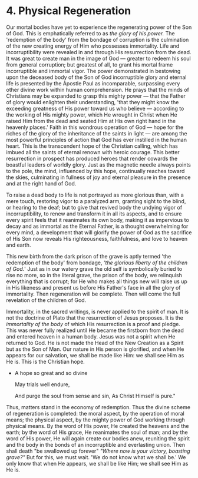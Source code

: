 # 4. Physical Regeneration

Our mortal bodies have yet to experience the regenerating power of the Son of God. This is emphatically referred to as *the glory of his power.* The 'redemption of the body' from the bondage of corruption is the culmination of the new creating energy of Him who possesses immortality. Life and incorruptibility were revealed in and through His resurrection from the dead. It was great to create man in the image of God — greater to redeem his soul from general corruption; but greatest of all, to grant his mortal frame incorruptible and immortal vigor. The power demonstrated in bestowing upon the deceased body of the Son of God incorruptible glory and eternal life is presented by the Apostle Paul as incomparable, surpassing every other divine work within human comprehension. He prays that the minds of Christians may be expanded to grasp this mighty power — that the Father of glory would enlighten their understanding, 'that they might know the exceeding greatness of His power toward us who believe — according to the working of His mighty power, which He wrought in Christ when He raised Him from the dead and seated Him at His own right hand in the heavenly places.' Faith in this wondrous operation of God — hope for the riches of the glory of the inheritance of the saints in light — are among the most powerful principles of action that God has ever instilled in the human heart. This is the transcendent hope of the Christian calling, which has imbued all the saints of eternal renown with heroic courage. This better resurrection in prospect has produced heroes that render cowards the boastful leaders of worldly glory. Just as the magnetic needle always points to the pole, the mind, influenced by this hope, continually reaches toward the skies, culminating in fullness of joy and eternal pleasure in the presence and at the right hand of God.

To raise a dead body to life is not portrayed as more glorious than, with a mere touch, restoring vigor to a paralyzed arm, granting sight to the blind, or hearing to the deaf; but to give that revived body the undying vigor of incorruptibility, to renew and transform it in all its aspects, and to ensure every spirit feels that it reanimates its own body, making it as impervious to decay and as immortal as the Eternal Father, is a thought overwhelming for every mind, a development that will glorify the power of God as the sacrifice of His Son now reveals His righteousness, faithfulness, and love to heaven and earth.

This new birth from the dark prison of the grave is aptly termed 'the redemption of the body' from bondage, *'the glorious liberty of the children of God.*' Just as in our watery grave the old self is symbolically buried to rise no more, so in the literal grave, the prison of the body, we relinquish everything that is corrupt; for He who makes all things new will raise us up in His likeness and present us before His Father's face in all the glory of immortality. Then regeneration will be complete. Then will come the full revelation of the children of God.

Immortality, in the sacred writings, is never applied to the spirit of man. It is not the doctrine of Plato that the resurrection of Jesus proposes. It is the *immortality of the body* of which His resurrection is a proof and pledge. This was never fully realized until He became the firstborn from the dead and entered heaven in a human body. Jesus was not a spirit when He returned to God. He is not made the Head of the New Creation as a Spirit but as the Son of Man. Our nature in His person is glorified, and when He appears for our salvation, we shall be made like Him: we shall see Him as He is. This is the Christian hope.

- A hope so great and so divine
  
  May trials well endure,
  
  And purge the soul from sense and sin,  As Christ Himself is pure."

Thus, matters stand in the economy of redemption. Thus the divine scheme of regeneration is completed: the moral aspect, by the operation of moral means; the physical aspect, by the mighty power of God working through physical means. By the word of His power, He created the heavens and the earth; by the word of His grace, He reanimates the soul of man; and by the word of His power, He will again create our bodies anew, reuniting the spirit and the body in the bonds of an incorruptible and everlasting union. Then shall death "be swallowed up forever" *"Where now is your victory, boasting grave?"* But for this, we must wait. 'We do not know what we shall be.' We only know that when He appears, we shall be like Him; we shall see Him as He is.